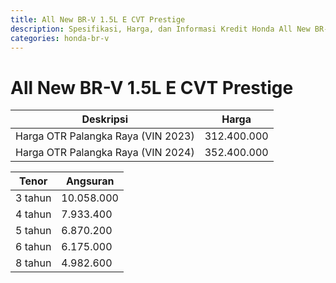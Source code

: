 ```yaml
---
title: All New BR-V 1.5L E CVT Prestige
description: Spesifikasi, Harga, dan Informasi Kredit Honda All New BR-V 1.5L E CVT Prestige
categories: honda-br-v
---
```

# All New BR-V 1.5L E CVT Prestige

| Deskripsi | Harga |
| --- | --- |
| Harga OTR Palangka Raya (VIN 2023) | 312.400.000 |
| Harga OTR Palangka Raya (VIN 2024) | 352.400.000 |

| Tenor | Angsuran |
| --- | --- |
| 3 tahun | 10.058.000 |
| 4 tahun | 7.933.400 |
| 5 tahun | 6.870.200 |
| 6 tahun | 6.175.000 |
| 8 tahun | 4.982.600 |

